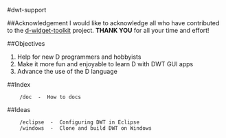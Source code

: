 #dwt-support

##Acknowledgement
I would like to acknowledge all who have contributed to the [d-widget-toolkit](https://www.github.com/d-widget-toolkit/dwt) project.
**THANK YOU** for all your time and effort!

##Objectives
 1. Help for new D programmers and hobbyists
 2. Make it more fun and enjoyable to learn D with DWT GUI apps
 3. Advance the use of the D language
 
##Index

		/doc  -  How to docs

##Ideas

		/eclipse  -  Configuring DWT in Eclipse
		/windows  -  Clone and build DWT on Windows

